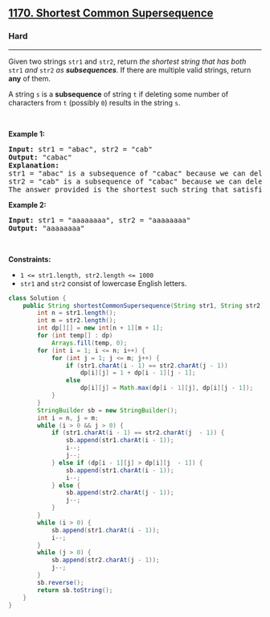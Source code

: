<h2><a href="https://leetcode.com/problems/shortest-common-supersequence">1170. Shortest Common Supersequence </a></h2><h3>Hard</h3><hr><p>Given two strings <code>str1</code> and <code>str2</code>, return <em>the shortest string that has both </em><code>str1</code><em> and </em><code>str2</code><em> as <strong>subsequences</strong></em>. If there are multiple valid strings, return <strong>any</strong> of them.</p>

<p>A string <code>s</code> is a <strong>subsequence</strong> of string <code>t</code> if deleting some number of characters from <code>t</code> (possibly <code>0</code>) results in the string <code>s</code>.</p>

<p>&nbsp;</p>
<p><strong class="example">Example 1:</strong></p>

<pre>
<strong>Input:</strong> str1 = &quot;abac&quot;, str2 = &quot;cab&quot;
<strong>Output:</strong> &quot;cabac&quot;
<strong>Explanation:</strong> 
str1 = &quot;abac&quot; is a subsequence of &quot;cabac&quot; because we can delete the first &quot;c&quot;.
str2 = &quot;cab&quot; is a subsequence of &quot;cabac&quot; because we can delete the last &quot;ac&quot;.
The answer provided is the shortest such string that satisfies these properties.
</pre>

<p><strong class="example">Example 2:</strong></p>

<pre>
<strong>Input:</strong> str1 = &quot;aaaaaaaa&quot;, str2 = &quot;aaaaaaaa&quot;
<strong>Output:</strong> &quot;aaaaaaaa&quot;
</pre>

<p>&nbsp;</p>
<p><strong>Constraints:</strong></p>

<ul>
	<li><code>1 &lt;= str1.length, str2.length &lt;= 1000</code></li>
	<li><code>str1</code> and <code>str2</code> consist of lowercase English letters.</li>
</ul>

```java
class Solution {
    public String shortestCommonSupersequence(String str1, String str2) {
        int n = str1.length();
        int m = str2.length();
        int dp[][] = new int[n + 1][m + 1];
        for (int temp[] : dp)
            Arrays.fill(temp, 0);
        for (int i = 1; i <= n; i++) {
            for (int j = 1; j <= m; j++) {
                if (str1.charAt(i - 1) == str2.charAt(j - 1))
                    dp[i][j] = 1 + dp[i - 1][j - 1];
                else
                    dp[i][j] = Math.max(dp[i - 1][j], dp[i][j - 1]);
            }
        }
        StringBuilder sb = new StringBuilder();
        int i = n, j = m;
        while (i > 0 && j > 0) {
            if (str1.charAt(i - 1) == str2.charAt(j  - 1)) {
                sb.append(str1.charAt(i - 1));
                i--;
                j--;
            } else if (dp[i - 1][j] > dp[i][j  - 1]) {
                sb.append(str1.charAt(i - 1));
                i--;
            } else {
                sb.append(str2.charAt(j - 1));
                j--;
            }
        }
        while (i > 0) {
            sb.append(str1.charAt(i - 1));
            i--;
        }
        while (j > 0) {
            sb.append(str2.charAt(j - 1));
            j--;
        }
        sb.reverse();
        return sb.toString();
    }
}
```
